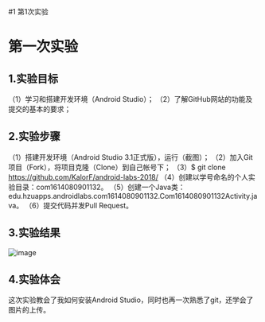 #1 第1次实验
# 第一次实验
## 1.实验目标
（1）学习和搭建开发环境（Android Studio）；
（2）了解GitHub网站的功能及提交的基本的要求；
 ## 2.实验步骤
（1）搭建开发环境（Android Studio 3.1正式版），运行（截图）；
（2）加入Git项目（Fork），将项目克隆（Clone）到自己帐号下；
（3）$ git clone https://github.com/KalorF/android-labs-2018/
（4）创建以学号命名的个人实验目录：com1614080901132。
（5）创建一个Java类：edu.hzuapps.androidlabs.com1614080901132.Com1614080901132Activity.java。
（6）提交代码并发Pull Request。
 ## 3.实验结果
 ![image](https://github.com/KalorF/android-labs-2018/blob/master/com1614080901132/com1614080901132.png)
 ## 4.实验体会
 这次实验教会了我如何安装Android Studio，同时也再一次熟悉了git，还学会了图片的上传。
